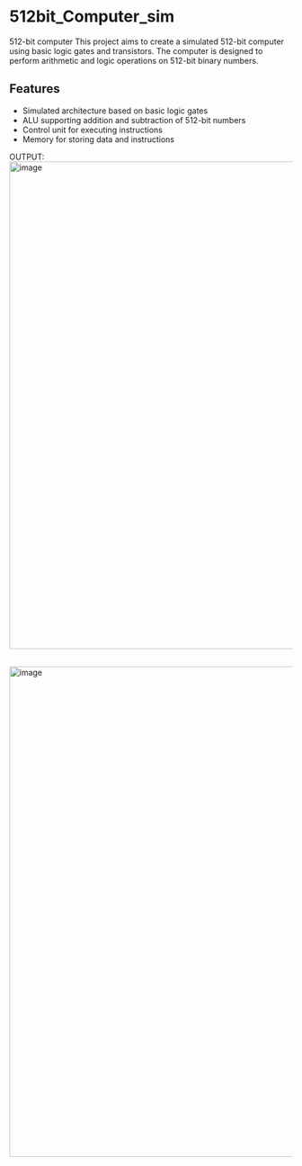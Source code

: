 # 512bit_Computer_sim

512-bit computer
This project aims to create a simulated 512-bit computer using basic logic gates and transistors. The computer is designed to perform arithmetic and logic operations on 512-bit binary numbers.

## Features

- Simulated architecture based on basic logic gates
- ALU supporting addition and subtraction of 512-bit numbers
- Control unit for executing instructions
- Memory for storing data and instructions


OUTPUT:
<img width="867" alt="image" src="https://github.com/Corcoin/512bit_Computer_sim/assets/89755034/5dc72ec2-853c-45f6-b5e0-ef3654039716">

<br>

<img width="872" alt="image" src="https://github.com/Corcoin/512bit_Computer_sim/assets/89755034/2b2d8314-c90e-4477-a066-ca59b85f0009">
